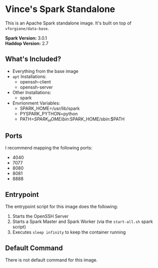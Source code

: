 # Vince's Spark Standalone

This is an Apache Spark standalone image. It's built on top of `vforgione/data-base`.

**Spark Version:** 3.0.1  
**Haddop Version:** 2.7

## What's Included?

- Everything from the base image
- `apt` Installations:
  - openssh-client
  - openssh-server
- Other Installations:
  - spark
- Envrionment Variables:
  - SPARK_HOME=/usr/lib/spark
  - PYSPARK_PYTHON=python
  - PATH=$SPARK_HOME/bin:$SPARK_HOME/sbin:$PATH

## Ports

I recommend mapping the following ports:

- 4040
- 7077
- 8080
- 8081
- 8888

## Entrypoint

The entrypoint script for this image does the following:

1. Starts the OpenSSH Server
1. Starts a Spark Master and Spark Worker (via the `start-all.sh` spark script)
1. Executes `sleep infinity` to keep the container running

## Default Command

There is not default command for this image.
